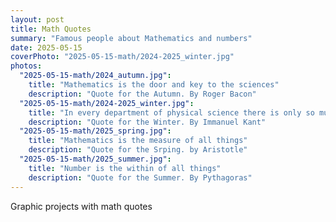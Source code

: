 ```yaml
---
layout: post
title: Math Quotes
summary: "Famous people about Mathematics and numbers"
date: 2025-05-15
coverPhoto: "2025-05-15-math/2024-2025_winter.jpg"
photos:
  "2025-05-15-math/2024_autumn.jpg":
    title: "Mathematics is the door and key to the sciences"
    description: "Quote for the Autumn. By Roger Bacon"
  "2025-05-15-math/2024-2025_winter.jpg":
    title: "In every department of physical science there is only so much science, properly so-called, as there is mathematics."
    description: "Quote for the Winter. By Immanuel Kant"
  "2025-05-15-math/2025_spring.jpg":
    title: "Mathematics is the measure of all things"
    description: "Quote for the Srping. by Aristotle"
  "2025-05-15-math/2025_summer.jpg":
    title: "Number is the within of all things"
    description: "Quote for the Summer. By Pythagoras"
---
```


Graphic projects with math quotes
